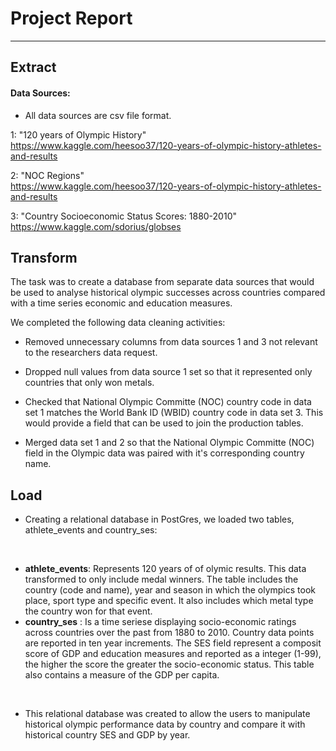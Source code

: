 # Project Report 
---------------------------------------
## Extract

#### Data Sources:<br>
* All data sources are csv file format. 

1: "120 years of Olympic History"<br>
https://www.kaggle.com/heesoo37/120-years-of-olympic-history-athletes-and-results<br>

2: "NOC Regions"<br>
https://www.kaggle.com/heesoo37/120-years-of-olympic-history-athletes-and-results<br>


3: "Country Socioeconomic Status Scores: 1880-2010"
https://www.kaggle.com/sdorius/globses

## Transform <br> 

The task was to create a database from separate data sources that would be used to analyse historical olympic successes across countries compared with a time series economic and education measures.

We completed the following data cleaning activities:

* Removed unnecessary columns from data sources 1 and 3 not relevant to the researchers data request. 

* Dropped null values from data source 1 set so that it represented only countries that only won metals. 

* Checked that National Olympic Committe (NOC) country code in data set 1 matches the World Bank ID (WBID) country code in data set 3.  This would provide a field that can be used to join the production tables.  

* Merged data set 1 and 2 so that the National Olympic Committe (NOC) field in the Olympic data was paired with it's corresponding country name. 

 

## Load <br>

* Creating a relational database in PostGres, we loaded two tables, athlete_events and country_ses:<br>
<br>

   * **athlete_events**: Represents 120 years of of olymic results.  This data transformed to only include medal winners.  The table includes the country (code and name), year and season in which the olympics took place, sport type and specific event.  It also includes which metal type the country won for that event.<br>
   * **country_ses** : Is a time seriese displaying socio-economic ratings across countries over the past from 1880 to 2010. Country data points are reported in ten year increments.  The SES field represent a composit score of GDP and education measures and reported as a integer (1-99), the higher the score the greater the socio-economic status. This table also contains a measure of the GDP per capita. <br>
<br>

* This relational database was created to allow the users to manipulate historical olympic performance data by country and compare it with historical country SES and GDP by year. 

